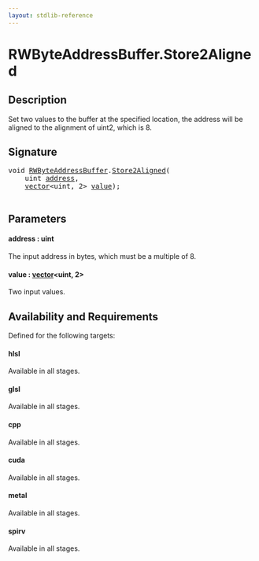```yaml
---
layout: stdlib-reference
---
```


# RWByteAddressBuffer\.Store2Aligned

## Description

Set two values to the buffer at the specified location, the address will be aligned
to the alignment of  <span class='code'>uint2</span>, which is 8.



## Signature 

<pre>
<span class="code_keyword">void</span> <a href="../types/rwbyteaddressbuffer-0126d/index" class="code_type">RWByteAddressBuffer</a>.<a href="store2aligned-06">Store2Aligned</a>(
    <span class="code_keyword">uint</span> <a href="store2aligned-06#decl-address" class="code_param">address</a>,
    <a href="../types/vector/index" class="code_type">vector</a>&lt;<span class="code_keyword">uint</span>, 2&gt; <a href="store2aligned-06#decl-value" class="code_param">value</a>);

</pre>

## Parameters

####  <a id="decl-address"></a>address  : uint
The input address in bytes, which must be a multiple of 8.

####  <a id="decl-value"></a>value  : [vector](../types/vector/index)\<uint, 2\>
Two input values.


## Availability and Requirements

Defined for the following targets:

#### hlsl
Available in all stages.

#### glsl
Available in all stages.

#### cpp
Available in all stages.

#### cuda
Available in all stages.

#### metal
Available in all stages.

#### spirv
Available in all stages.



